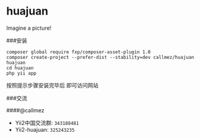 huajuan
=======

Imagine a picture!


###安装
```console
composer global require fxp/composer-asset-plugin 1.0
composer create-project --prefer-dist --stability=dev callmez/huajuan huajuan
cd huajuan
php yii app
```
按照提示步骤安装完毕后  即可访问网站

###交流

####@callmez
 

- Yii2中国交流群: `343188481`
- Yii2-huajuan: `325243235`

